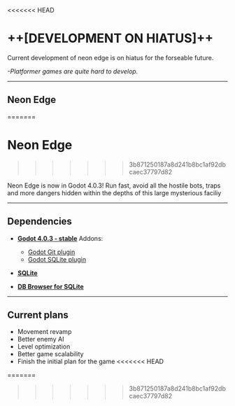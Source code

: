 <<<<<<< HEAD

# ++[DEVELOPMENT ON HIATUS]++

Current development of neon edge is on hiatus for the forseable future. 

*-Platformer games are quite hard to develop.*

---

## Neon Edge
=======
# Neon Edge
>>>>>>> 3b871250187a8d241b8bc1af92dbcaec37797d82

Neon Edge is now in Godot 4.0.3!
Run fast, avoid all the hostile bots, traps and more dangers hidden within the depths of this large mysterious faciliy

---

## Dependencies

- [**Godot 4.0.3 - stable**](https://godotengine.org/download/archive/4.0.3-stable/)
    Addons:
  - [Godot Git plugin](https://godotengine.org/asset-library/asset/1581)
  - [Godot SQLite plugin](https://github.com/2shady4u/godot-sqlite/releases)

- [**SQLite**](https://www.sqlite.org/download.html)
- [**DB Browser for SQLite**](https://sqlitebrowser.org/)

---

## Current plans

- Movement revamp
- Better enemy AI
- Level optimization
- Better game scalability
- Finish the initial plan for the game
<<<<<<< HEAD

=======
>>>>>>> 3b871250187a8d241b8bc1af92dbcaec37797d82
